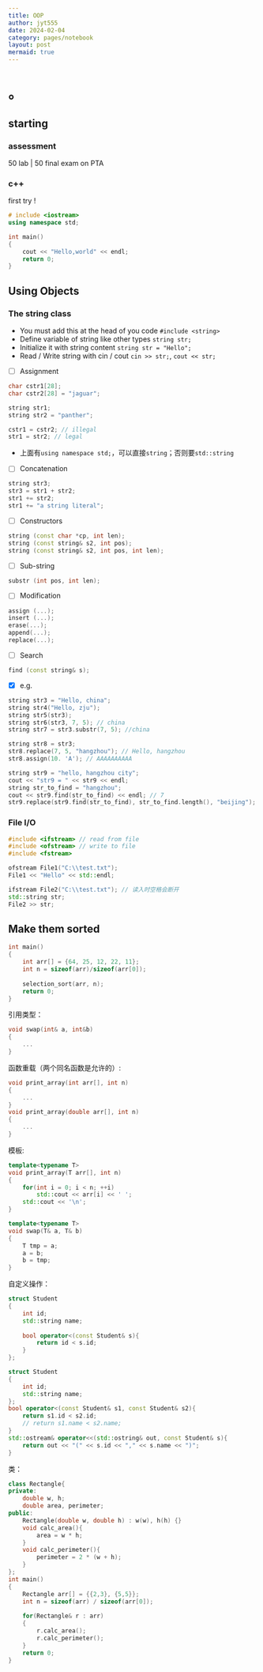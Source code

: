 ```yaml
---
title: OOP
author: jyt555
date: 2024-02-04
category: pages/notebook
layout: post
mermaid: true
---
```




# 。

## starting

### assessment

50 lab | 50 final exam on PTA

### c++

first try !

```c++
# include <iostream>
using namespace std;

int main()
{
    cout << "Hello,world" << endl;
    return 0;
}
```

## Using Objects

### The string class

* You must add this at the head of you code `#include <string>`
* Define variable of string like other types `string str;`
* Initialize it with string content `string str = "Hello";`
* Read / Write string with cin / cout `cin >> str;`, `cout << str;`

- [ ] Assignment


```c++
char cstr1[28];
char cstr2[28] = "jaguar";

string str1;
string str2 = "panther";

cstr1 = cstr2; // illegal
str1 = str2; // legal
```

* 上面有`using namespace std;`，可以直接`string`；否则要`std::string`

- [ ] Concatenation

```c++
string str3;
str3 = str1 + str2;
str1 += str2;
str1 += "a string literal";
```

- [ ] Constructors

```c++
string (const char *cp, int len);
string (const string& s2, int pos);
string (const string& s2, int pos, int len);
```

- [ ] Sub-string

```C++
substr (int pos, int len);
```

- [ ] Modification

```c++
assign (...);
insert (...);
erase(...);
append(...);
replace(...);
```

- [ ] Search

```c++
find (const string& s);
```

- [x] e.g.

```c++
string str3 = "Hello, china";
string str4("Hello, zju");
string str5(str3);
string str6(str3, 7, 5); // china
string str7 = str3.substr(7, 5); //china

string str8 = str3;
str8.replace(7, 5, "hangzhou"); // Hello, hangzhou
str8.assign(10. 'A'); // AAAAAAAAAA

string str9 = "hello, hangzhou city";
cout << "str9 = " << str9 << endl;
string str_to_find = "hangzhou";
cout << str9.find(str_to_find) << endl; // 7
str9.replace(str9.find(str_to_find), str_to_find.length(), "beijing"); // hello, beijing city
```

### File I/O

```c++
#include <ifstream> // read from file
#include <ofstream> // write to file
#include <fstream>

ofstream File1("C:\\test.txt");
File1 << "Hello" << std::endl;

ifstream File2("C:\\test.txt"); // 读入时空格会断开
std::string str;
File2 >> str;
```

## Make them sorted

```c++
int main()
{
    int arr[] = {64, 25, 12, 22, 11};
    int n = sizeof(arr)/sizeof(arr[0]);
    
    selection_sort(arr, n);
    return 0;
}
```

引用类型：

```c++
void swap(int& a, int&b)
{
    ...
}
```

函数重载（两个同名函数是允许的）:

```c++
void print_array(int arr[], int n)
{
    ...
}
void print_array(double arr[], int n)
{
    ...
}
```

模板:

```c++
template<typename T>
void print_array(T arr[], int n)
{
    for(int i = 0; i < n; ++i)
        std::cout << arr[i] << ' ';
    std::cout << '\n';
}
```

```c++
template<typename T>
void swap(T& a, T& b)
{
    T tmp = a;
    a = b;
    b = tmp;
}
```

自定义操作：

```c++
struct Student
{
    int id;
    std::string name;
    
    bool operator<(const Student& s){
        return id < s.id;
    }
};
```

```c++
struct Student
{
    int id;
    std::string name;
};
bool operator<(const Student& s1, const Student& s2){
    return s1.id < s2.id;
    // return s1.name < s2.name;
}
std::ostream& operator<<(std::ostring& out, const Student& s){
    return out << "(" << s.id << "," << s.name << ")";
}
```

类：

```c++
class Rectangle{
private:
    double w, h;
    double area, perimeter;
public:
    Rectangle(double w, double h) : w(w), h(h) {}
    void calc_area(){
        area = w * h;
    }
    void calc_perimeter(){
        perimeter = 2 * (w + h);
    }
};
int main()
{
    Rectangle arr[] = {{2,3}, {5,5}};
    int n = sizeof(arr) / sizeof(arr[0]);
    
    for(Rectangle& r : arr)
    {
        r.calc_area();
        r.calc_perimeter();
    }
    return 0;
}
```

